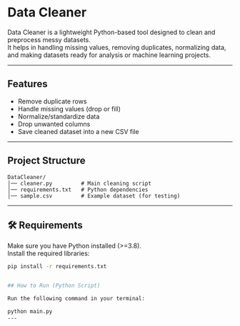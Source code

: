 
#  Data Cleaner

Data Cleaner is a lightweight Python-based tool designed to clean and preprocess messy datasets.  
It helps in handling missing values, removing duplicates, normalizing data, and making datasets ready for analysis or machine learning projects.

---

##  Features
- Remove duplicate rows
- Handle missing values (drop or fill)
- Normalize/standardize data
- Drop unwanted columns
- Save cleaned dataset into a new CSV file

---
## Project Structure
```
DataCleaner/
│── cleaner.py         # Main cleaning script
│── requirements.txt   # Python dependencies
│── sample.csv         # Example dataset (for testing)
```

---

## 🛠️ Requirements
Make sure you have Python installed (>=3.8).  
Install the required libraries:

```bash
pip install -r requirements.txt


## How to Run (Python Script)

Run the following command in your terminal:

python main.py
---


